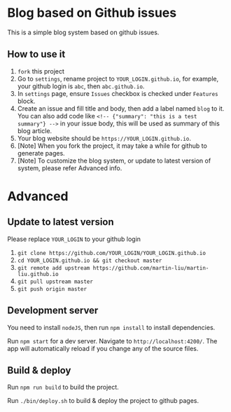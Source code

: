 # Blog based on Github issues
This is a simple blog system based on github issues.

## How to use it
1. `fork` this project
2. Go to `settings`, rename project to `YOUR_LOGIN.github.io`, for example, your github login is `abc`, then `abc.github.io`.
3. In `settings` page, ensure `Issues` checkbox is checked under `Features` block.
4. Create an issue and fill title and body, then add a label named `blog` to it. You can also add code like `<!-- {"summary": "this is a test summary"} -->` in your issue body, this will be used as summary of this blog article.
5. Your blog website should be `https://YOUR_LOGIN.github.io`.
6. [Note] When you fork the project, it may take a while for github to generate pages.
7. [Note] To customize the blog system, or update to latest version of system, please refer Advanced info.

# Advanced
## Update to latest version
Please replace `YOUR_LOGIN` to your github login
1. `git clone https://github.com/YOUR_LOGIN/YOUR_LOGIN.github.io`
2. `cd YOUR_LOGIN.github.io && git checkout master`
3. `git remote add upstream https://github.com/martin-liu/martin-liu.github.io`
4. `git pull upstream master`
5. `git push origin master`

## Development server
You need to install `nodeJS`, then run `npm install` to install dependencies.

Run `npm start` for a dev server. Navigate to `http://localhost:4200/`. The app will automatically reload if you change any of the source files.

## Build & deploy
Run `npm run build` to build the project.

Run `./bin/deploy.sh` to build & deploy the project to github pages.
